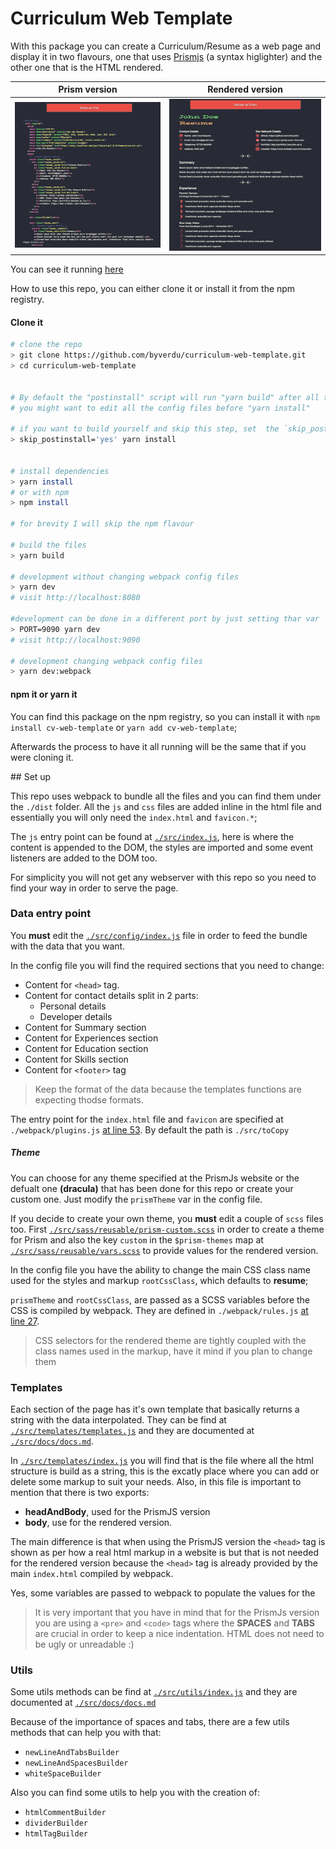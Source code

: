 # Curriculum Web Template

With this package you can create a Curriculum/Resume as a web page and display it in two flavours, one that uses [Prismjs](https://prismjs.com/) (a syntax higlighter) and the other one that is the HTML rendered.

Prism version             |  Rendered version
:------------------------:|:-------------------------:
![](/docs/prism.png)         |  ![](/docs/render.png)

You can see it running [here](https://byverdu.github.io/curriculum/)

How to use this repo, you can either clone it or install it from the npm registry.

#### Clone it

```bash
# clone the repo
> git clone https://github.com/byverdu/curriculum-web-template.git
> cd curriculum-web-template


# By default the "postinstall" script will run "yarn build" after all the packages are installled,
# you might want to edit all the config files before "yarn install"

# if you want to build yourself and skip this step, set  the `skip_postinstall` to true
> skip_postinstall='yes' yarn install


# install dependencies
> yarn install
# or with npm
> npm install

# for brevity I will skip the npm flavour

# build the files
> yarn build

# development without changing webpack config files
> yarn dev
# visit http://localhost:8080

#development can be done in a different port by just setting thar var
> PORT=9090 yarn dev
# visit http://localhost:9090

# development changing webpack config files
> yarn dev:webpack
```

#### npm it or yarn it

You can find this package on the npm registry, so you can install it with `npm install cv-web-template` or `yarn add cv-web-template`;

Afterwards the process to have it all running will be the same that if you were cloning it.

## Set up

This repo uses webpack to bundle all the files and you can find them under the `./dist` folder. All the `js` and `css` files are added inline in the html file and essentially you will only need the `index.html` and `favicon.*`;

The `js` entry point can be found at [`./src/index.js`](./src/index.js), here is where the content is appended to the DOM, the styles are imported and some event listeners are added to the DOM too.

For simplicity you will not get any webserver with this repo so you need to find your way in order to serve the page.

### Data entry point

You **must** edit the [`./src/config/index.js`](./src/config/index.js) file in order to feed the bundle with the data that you want.

In the config file you will find the required sections that you need to change:

- Content for `<head>` tag.
- Content for contact details split in 2 parts:
  - Personal details
  - Developer details
- Content for Summary section
- Content for Experiences section
- Content for Education section
- Content for Skills section
- Content for `<footer>` tag

> Keep the format of the data because the templates functions are expecting thodse formats.

The entry point for the `index.html` file and `favicon` are specified at `./webpack/plugins.js` [at line 53](webpack/plugins.js#L53). By default the path is `./src/toCopy`

##### Theme

You can choose for any theme specified at the PrismJs website or the defualt one **(dracula)** that has been done for this repo or create your custom one. Just modify the `prismTheme` var in the config file.

If you decide to create your own theme, you **must** edit a couple of `scss` files too. First [`./src/sass/reusable/prism-custom.scss`](./src/sass/reusable/prism-custom.scss) in order to create a theme for Prism and also the key `custom` in the `$prism-themes` map at [`./src/sass/reusable/vars.scss`](./src/sass/reusable/vars.scss) to provide values for the rendered version.

In the config file you have the ability to change the main CSS class name used for the styles and markup `rootCssClass`, which defaults to **resume**;

`prismTheme` and `rootCssClass`, are passed as a SCSS variables before the CSS is compiled by webpack. They are defined in `./webpack/rules.js` [at line 27](webpack/rules.js#L27).

> CSS selectors for the rendered theme are tightly coupled with the class names used in the markup, have it mind if you plan to change them

### Templates

Each section of the page has it's own template that basically returns a string with the data interpolated. They can be find at [`./src/templates/templates.js`](./src/templates/templates.js) and they are documented at [`./src/docs/docs.md`](./src/docs/docs.md).

In [`./src/templates/index.js`](./src/templates/index.js) you will find that is the file where all the html structure is build as a string, this is the excatly place where you can add or delete some markup to suit your needs. Also, in this file is important to mention that there is two exports:

- **headAndBody**, used for the PrismJS version
- **body**, use for the rendered version.

The main difference is that when using the PrismJS version the `<head>` tag is shown as per how a real html markup in a website is but that is not needed for the rendered version because the `<head>` tag is already provided by the main `index.html` compiled by webpack.

Yes, some variables are passed to webpack to populate the values for the 

> It is very important that you have in mind that for the PrismJs version you are using a `<pre>` and `<code>` tags where the **SPACES** and **TABS** are crucial in order to keep a nice indentation. HTML does not need to be ugly or unreadable :)

### Utils

Some utils methods can be find at [`./src/utils/index.js`](./src/utils/index.js) and they are documented at [`./src/docs/docs.md`](./src/docs/docs.md)

Because of the importance of spaces and tabs, there are a few utils methods that can help you with that:

- `newLineAndTabsBuilder`
- `newLineAndSpacesBuilder`
- `whiteSpaceBuilder`

Also you can find some utils to help you with the creation of:

- `htmlCommentBuilder`
- `dividerBuilder`
- `htmlTagBuilder`
